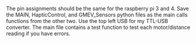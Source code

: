 The pin assignments should be the same for the raspberry pi 3 and 4.
Save the MAIN, HapticControl, and GMEV_Sensors python files as the main calls functions from the other two.
Use the top left USB for my TTL-USB converter.
The main file contains a test function to test each motor/distance reading if you have errors.
